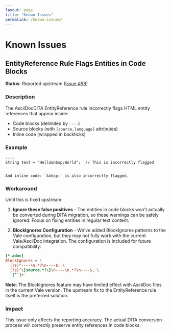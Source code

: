 ```yaml
---
layout: page
title: "Known Issues"
permalink: /known-issues/
---
```


# Known Issues

## EntityReference Rule Flags Entities in Code Blocks

**Status**: Reported upstream ([Issue #98](https://github.com/jhradilek/asciidoctor-dita-vale/issues/98))

### Description

The AsciiDocDITA EntityReference rule incorrectly flags HTML entity references that appear inside:
- Code blocks (delimited by `----`)
- Source blocks (with `[source,language]` attributes)
- Inline code (wrapped in backticks)

### Example

```asciidoc
----
String text = "Hello&nbsp;World";  // This is incorrectly flagged
----

And inline code: `&nbsp;` is also incorrectly flagged.
```

### Workaround

Until this is fixed upstream:

1. **Ignore these false positives** - The entities in code blocks won't actually be converted during DITA migration, so these warnings can be safely ignored. Focus on fixing entities in regular text content.

2. **BlockIgnores Configuration** - We've added BlockIgnores patterns to the Vale configuration, but they may not fully work with the current Vale/AsciiDoc integration. The configuration is included for future compatibility:

```ini
[*.adoc]
BlockIgnores = \
  (?s)^----\n.*?\n----$, \
  (?s)^\[source.*?\]\n----\n.*?\n----$, \
  `[^`]+`
```

**Note**: The BlockIgnores feature may have limited effect with AsciiDoc files in the current Vale version. The upstream fix to the EntityReference rule itself is the preferred solution.

### Impact

This issue only affects the reporting accuracy. The actual DITA conversion process will correctly preserve entity references in code blocks.